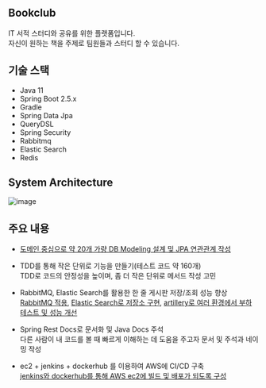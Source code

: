 ## Bookclub

IT 서적 스터디와 공유를 위한 플랫폼입니다.  
자신이 원하는 책을 주제로 팀원들과 스터디 할 수 있습니다.

## 기술 스택

- Java 11
- Spring Boot 2.5.x
- Gradle
- Spring Data Jpa
- QueryDSL
- Spring Security
- Rabbitmq
- Elastic Search
- Redis

## System Architecture

![image](https://user-images.githubusercontent.com/45138206/172886044-e773c28f-97bb-44ae-ba08-65a1df52e2c9.png)

## 주요 내용
- [도메인 중심으로 약 20개 가량 DB Modeling 설계 및 JPA 연관관계 작성](https://github.com/sunggyupaik/project-spring-1-sunggyupaik/wiki/ERD)

- TDD를 통해 작은 단위로 기능을 만들기(테스트 코드 약 160개)  
TDD로 코드의 안정성을 높이며, 좀 더 작은 단위로 메서드 작성 고민

- RabbitMQ, Elastic Search를 활용한 한 줄 게시판 저장/조회 성능 향상  
[RabbitMQ 적용](https://escapefromcoding.tistory.com/692), [Elastic Search로 저장소 구현](https://escapefromcoding.tistory.com/693?category=1258162), [artillery로 여러 환경에서 부하 테스트 및 성능 개선](https://escapefromcoding.tistory.com/664)
 
- Spring Rest Docs로 문서화 및 Java Docs 주석  
다른 사람이 내 코드를 볼 때 빠르게 이해하는 데 도움을 주고자 문서 및 주석과 네이밍 작성
 
- ec2 + jenkins + dockerhub 를 이용하여 AWS에 CI/CD 구축  
[jenkins와 dockerhub를 통해 AWS ec2에 빌드 및 배포가 되도록 구성](https://escapefromcoding.tistory.com/605)
